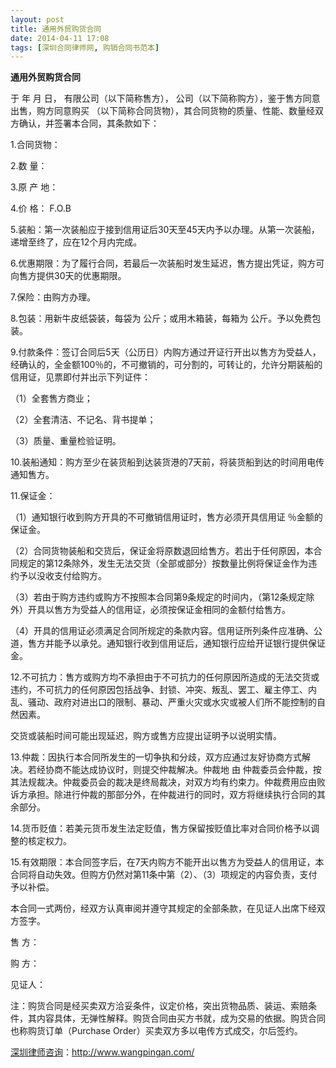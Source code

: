 ```yaml
---
layout: post
title: 通用外贸购货合同
date: 2014-04-11 17:08
tags: [深圳合同律师网, 购销合同书范本]
---
```

<strong>通用外贸购货合同</strong>

于       年      月        日，                            有限公司（以下简称售方），                                公司（以下简称购方），鉴于售方同意出售，购方同意购买                                         （以下简称合同货物），其合同货物的质量、性能、数量经双方确认，并签署本合同，其条款如下：

1.合同货物：                                                    

2.数 量：                                                       

3.原 产 地：                                                    

4.价 格：                                                   F.O.B

5.装船：第一次装船应于接到信用证后30天至45天内予以办理。从第一次装船，递增至终了，应在12个月内完成。

6.优惠期限：为了履行合同，若最后一次装船时发生延迟，售方提出凭证，购方可向售方提供30天的优惠期限。

7.保险：由购方办理。

8.包装：用新牛皮纸袋装，每袋为         公斤；或用木箱装，每箱为       公斤。予以免费包装。

9.付款条件：签订合同后5天（公历日）内购方通过开证行开出以售方为受益人，经确认的，全金额100％的，不可撤销的，可分割的，可转让的，允许分期装船的信用证，见票即付并出示下列证件：

（1）全套售方商业；

（2）全套清洁、不记名、背书提单；

（3）质量、重量检验证明。

10.装船通知：购方至少在装货船到达装货港的7天前，将装货船到达的时间用电传通知售方。

11.保证金：

（1）通知银行收到购方开具的不可撤销信用证时，售方必须开具信用证      ％金额的保证金。

（2）合同货物装船和交货后，保证金将原数退回给售方。若出于任何原因，本合同规定的第12条除外，发生无法交货（全部或部分）按数量比例将保证金作为违约予以没收支付给购方。

（3）若由于购方违约或购方不按照本合同第9条规定的时间内，（第12条规定除外）开具以售方为受益人的信用证，必须按保证金相同的金额付给售方。

（4）开具的信用证必须满足合同所规定的条款内容。信用证所列条件应准确、公道，售方并能予以承兑。通知银行收到信用证后，通知银行应给开证银行提供保证金。

12.不可抗力：售方或购方均不承担由于不可抗力的任何原因所造成的无法交货或违约，不可抗力的任何原因包括战争、封锁、冲突、叛乱、罢工、雇主停工、内乱、骚动、政府对进出口的限制、暴动、严重火灾或水灾或被人们所不能控制的自然因素。

交货或装船时间可能出现延迟，购方或售方应提出证明予以说明实情。

13.仲裁：因执行本合同所发生的一切争执和分歧，双方应通过友好协商方式解决。若经协商不能达成协议时，则提交仲裁解决。仲裁地                          由                               仲裁委员会仲裁，按其法规裁决。仲裁委员会的裁决是终局裁决，对双方均有约束力。仲裁费用应由败诉方承担。除进行仲裁的那部分外，在仲裁进行的同时，双方将继续执行合同的其余部分。

14.货币贬值：若美元货币发生法定贬值，售方保留按贬值比率对合同价格予以调整的核定权力。

15.有效期限：本合同签字后，在7天内购方不能开出以售方为受益人的信用证，本合同将自动失效。但购方仍然对第11条中第（2）、（3）项规定的内容负责，支付予以补偿。

本合同一式两份，经双方认真审阅并遵守其规定的全部条款，在见证人出席下经双方签字。

售 方：                                            

购 方：                                            

见证人：                                                

注：购货合同是经买卖双方洽妥条件，议定价格，突出货物品质、装运、索赔条件，其内容具体，无弹性解释。购货合同由买方书就，成为交易的依据。购货合同也称购货订单（Purchase Order）买卖双方多以电传方式成交，尔后签约。

<a href="http://www.wangpingan.com/">深圳律师咨询</a>：<a href="http://www.wangpingan.com/">http://www.wangpingan.com/</a>

